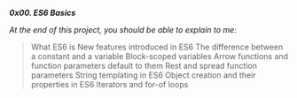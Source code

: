 ***0x00. ES6 Basics***
 
 *At the end of this project, you should be able to explain to me:*
 > What ES6 is
 > New features introduced in ES6
 > The difference between a constant and a variable
 > Block-scoped variables
 > Arrow functions and function parameters default to them
 > Rest and spread function parameters
 > String templating in ES6
 > Object creation and their properties in ES6
 > Iterators and for-of loops
